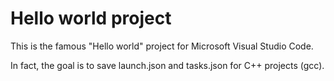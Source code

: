 # Hello world project

This is the famous "Hello world" project for Microsoft Visual Studio Code.

In fact, the goal is to save launch.json and tasks.json for C++ projects (gcc).
